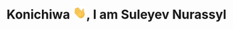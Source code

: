 <h1 align="center">Konichiwa <img src="https://raw.githubusercontent.com/ABSphreak/ABSphreak/master/gifs/Hi.gif" width="30px">, I am Suleyev Nurassyl </h1>
